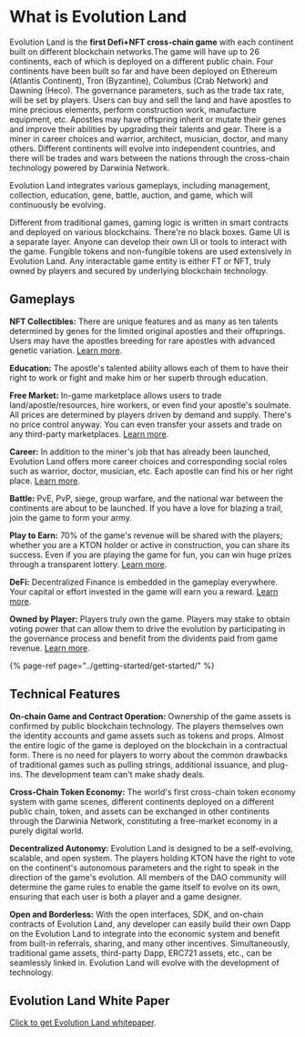 # What is Evolution Land

Evolution Land is the **first Defi+NFT cross-chain game** with each continent built on different blockchain networks.The game will have up to 26 continents, each of which is deployed on a different public chain. Four continents have been built so far and have been deployed on Ethereum \(Atlantis Continent\), Tron \(Byzantine\), Columbus \(Crab Network\) and Dawning \(Heco\). The governance parameters, such as the trade tax rate, will be set by players. Users can buy and sell the land and have apostles to mine precious elements, perform construction work, manufacture equipment, etc. Apostles may have offspring inherit or mutate their genes and improve their abilities by upgrading their talents and gear. There is a miner in career choices and warrior, architect, musician, doctor, and many others. Different continents will evolve into independent countries, and there will be trades and wars between the nations through the cross-chain technology powered by Darwinia Network.

Evolution Land integrates various gameplays, including management, collection, education, gene, battle, auction, and game, which will continuously be evolving.

Different from traditional games, gaming logic is written in smart contracts and deployed on various blockchains. There're no black boxes. Game UI is a separate layer. Anyone can develop their own UI or tools to interact with the game. Fungible tokens and non-fungible tokens are used extensively in Evolution Land. Any interactable game entity is either FT or NFT, truly owned by players and secured by underlying blockchain technology.

## Gameplays

**NFT Collectibles:** There are unique features and as many as ten talents determined by genes for the limited original apostles and their offsprings. Users may have the apostles breeding for rare apostles with advanced genetic variation. [Learn more](../getting-started/game-entities/apostle/).

**Education:** The apostle's talented ability allows each of them to have their right to work or fight and make him or her superb through education.

**Free Market:** In-game marketplace allows users to trade land/apostle/resources, hire workers, or even find your apostle's soulmate. All prices are determined by players driven by demand and supply. There's no price control anyway. You can even transfer your assets and trade on any third-party marketplaces. [Learn more](../advanced/trading/).

**Career:** In addition to the miner's job that has already been launched, Evolution Land offers more career choices and corresponding social roles such as warrior, doctor, musician, etc. Each apostle can find his or her right place. [Learn more](../getting-started/game-entities/apostle/skills.md#occupations).

**Battle:** PvE, PvP, siege, group warfare, and the national war between the continents are about to be launched. If you have a love for blazing a trail, join the game to form your army.

**Play to Earn:** 70% of the game's revenue will be shared with the players; whether you are a KTON holder or active in construction, you can share its success. Even if you are playing the game for fun, you can win huge prizes through a transparent lottery. [Learn more](../advanced/evolution-land-dao/revenue-model.md).

**DeFi:** Decentralized Finance is embedded in the gameplay everywhere. Your capital or effort invested in the game will earn you a reward. [Learn more](../advanced/furnace.md).

**Owned by Player:** Players truly own the game. Players may stake to obtain voting power that can allow them to drive the evolution by participating in the governance process and benefit from the dividents paid from game revenue. [Learn more](../advanced/evolution-land-dao/).

{% page-ref page="../getting-started/get-started/" %}

## Technical Features

**On-chain Game and Contract Operation:** Ownership of the game assets is confirmed by public blockchain technology. The players themselves own the identity accounts and game assets such as tokens and props. Almost the entire logic of the game is deployed on the blockchain in a contractual form. There is no need for players to worry about the common drawbacks of traditional games such as pulling strings, additional issuance, and plug-ins. The development team can't make shady deals.

**Cross-Chain Token Economy:** The world's first cross-chain token economy system with game scenes, different continents deployed on a different public chain, token, and assets can be exchanged in other continents through the Darwinia Network, constituting a free-market economy in a purely digital world.

**Decentralized Autonomy:** Evolution Land is designed to be a self-evolving, scalable, and open system. The players holding KTON have the right to vote on the continent's autonomous parameters and the right to speak in the direction of the game's evolution. All members of the DAO community will determine the game rules to enable the game itself to evolve on its own, ensuring that each user is both a player and a game designer.

**Open and Borderless:** With the open interfaces, SDK, and on-chain contracts of Evolution Land, any developer can easily build their own Dapp on the Evolution Land to integrate into the economic system and benefit from built-in referrals, sharing, and many other incentives. Simultaneously, traditional game assets, third-party Dapp, ERC721 assets, etc., can be seamlessly linked in. Evolution Land will evolve with the development of technology.

## Evolution Land White Paper

[Click to get Evolution Land whitepaper](https://imgland.l2me.com/files/evolutionland/whitepaper_en.pdf?t=20181008).

